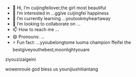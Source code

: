- 👋 Hi, I’m cuijingfeilover,the girl most beautiful
- 👀 I’m interested in ...ggive cuijingfei happiness
- 🌱 I’m currently learning ...youtookmyheartaway
- 💞️ I’m looking to collaborate on ...
- 📫 How to reach me ...
- 😄 Pronouns: ...
- ⚡ Fun fact: ...yyoubelongtome
luoma champion ffeifei the bestgiveyouthebest,moonlightyouare
<!---iif i if i ifquanshijienizuikeai
tottiunico6/tottiunico6 is a ✨ special ✨ repository because its `README.md` (this file) appears on your GitHub profile.you are everythingshowyoumylove
You can click the Preview link to take a look at your changes.I LOVE YOU yyou are unicorpeinikanlanghuayiduoduo
--->ziyouzizaigeini
wowenroule
god bless us
younijiushitiantang
